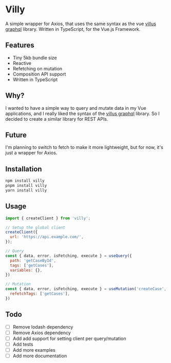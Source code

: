 # Villy
A simple wrapper for Axios, that uses the same syntax as the vue [villus graphql](https://villus.dev/) library. Written in TypeScript, for the Vue.js Framework.

## Features
* Tiny 5kb bundle size
* Reactive
* Refetching on mutation
* Composition API support
* Written in TypeScript

## Why?
I wanted to have a simple way to query and mutate data in my Vue applications, and I really liked the syntax of the [villus graphql](https://villus.dev/) library. So I decided to create a similar library for REST APIs.

## Future
I'm planning to switch to fetch to make it more lightweight, but for now, it's just a wrapper for Axios.

## Installation
```bash
npm install villy
pnpm install villy
yarn install villy
```

## Usage
```javascript
import { createClient } from 'villy';

// Setup the global client
createClient({
  url: 'https://api.example.com/',
});

// Query
const { data, error, isFetching, execute } = useQuery({
  path: 'getCaseById',
  tags: ['getCases'],
  variables: {},
})

// Mutation
const { data, error, isFetching, execute } = useMutation('createCase', {
  refetchTags: ['getCases'],
})

```

## Todo
* [ ] Remove lodash dependency
* [ ] Remove Axios dependency
* [ ] Add add support for setting client per query/mutation
* [ ] Add tests
* [ ] Add more examples
* [ ] Add more documentation